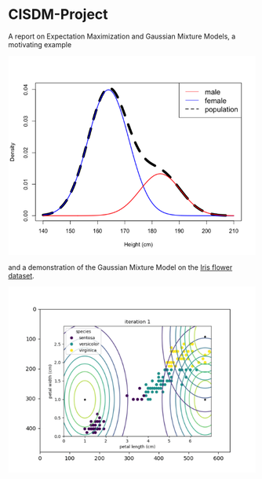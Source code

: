# CISDM-Project

A report on Expectation Maximization and Gaussian Mixture Models, a motivating example 

![GMM-example](GMM-example.png)

and a demonstration of the Gaussian Mixture Model on the [Iris flower dataset]([https://link-url-here.org](https://en.wikipedia.org/wiki/Iris_flower_data_set)https://en.wikipedia.org/wiki/Iris_flower_data_set). 


![GMM-animation](plots/animated_GMM.gif)
